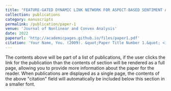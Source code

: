 ```yaml
---
title: "FEATURE-GATED DYNAMIC LINK NETWORK FOR ASPECT-BASED SENTIMENT ANALYSIS"
collection: publications
category: manuscripts
permalink: /publication/paper-1
venue: 'Journal of Nonlinear and Convex Analysis'
date: 2022
paperurl: 'http://academicpages.github.io/files/paper1.pdf'
citation: 'Your Name, You. (2009). &quot;Paper Title Number 1.&quot; <i>Journal 1</i>. 1(1).'
---
```


The contents above will be part of a list of publications, if the user clicks the link for the publication than the contents of section will be rendered as a full page, allowing you to provide more information about the paper for the reader. When publications are displayed as a single page, the contents of the above "citation" field will automatically be included below this section in a smaller font.

